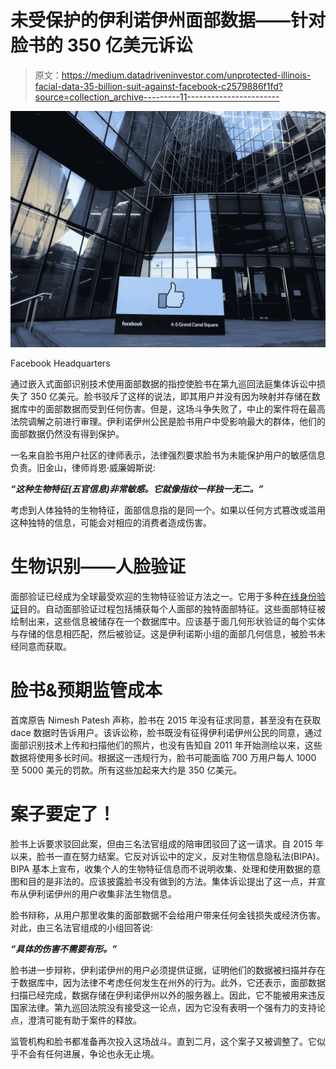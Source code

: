 # 未受保护的伊利诺伊州面部数据——针对脸书的 350 亿美元诉讼

> 原文：<https://medium.datadriveninvestor.com/unprotected-illinois-facial-data-35-billion-suit-against-facebook-c2579886f1fd?source=collection_archive---------11----------------------->

![](img/08ec7ff4f03beb58dd413660c9b6be63.png)

Facebook Headquarters

通过嵌入式面部识别技术使用面部数据的指控使脸书在第九巡回法庭集体诉讼中损失了 350 亿美元。脸书驳斥了这样的说法，即其用户并没有因为映射并存储在数据库中的面部数据而受到任何伤害。但是，这场斗争失败了，中止的案件将在最高法院调解之前进行审理。伊利诺伊州公民是脸书用户中受影响最大的群体，他们的面部数据仍然没有得到保护。

一名来自脸书用户社区的律师表示，法律强烈要求脸书为未能保护用户的敏感信息负责。旧金山，律师肖恩·威廉姆斯说:

***“这种生物特征(五官信息)非常敏感。它就像指纹一样独一无二。”***

考虑到人体独特的生物特征，面部信息指的是同一个。如果以任何方式篡改或滥用这种独特的信息，可能会对相应的消费者造成伤害。

# **生物识别——人脸验证**

面部验证已经成为全球最受欢迎的生物特征验证方法之一。它用于多种[在线身份验证](https://shuftipro.com/blogs/face-verification-one-solution-for-several-identity-frauds/)目的。自动面部验证过程包括捕获每个人面部的独特面部特征。这些面部特征被绘制出来，这些信息被储存在一个数据库中。应该基于面几何形状验证的每个实体与存储的信息相匹配，然后被验证。这是伊利诺斯小组的面部几何信息，被脸书未经同意而获取。

# **脸书&预期监管成本**

首席原告 Nimesh Patesh 声称，脸书在 2015 年没有征求同意，甚至没有在获取 dace 数据时告诉用户。该诉讼称，脸书既没有征得伊利诺伊州公民的同意，通过面部识别技术上传和扫描他们的照片，也没有告知自 2011 年开始测绘以来，这些数据将使用多长时间。根据这一违规行为，脸书可能面临 700 万用户每人 1000 至 5000 美元的罚款。所有这些加起来大约是 350 亿美元。

# **案子要定了！**

脸书上诉要求驳回此案，但由三名法官组成的陪审团驳回了这一请求。自 2015 年以来，脸书一直在努力结案。它反对诉讼中的定义，反对生物信息隐私法(BIPA)。BIPA 基本上宣布，收集个人的生物特征信息而不说明收集、处理和使用数据的意图和目的是非法的。应该披露脸书没有做到的方法。集体诉讼提出了这一点，并宣布从伊利诺伊州的用户收集非法生物信息。

脸书辩称，从用户那里收集的面部数据不会给用户带来任何金钱损失或经济伤害。对此，由三名法官组成的小组回答说:

***“具体的伤害不需要有形。”***

脸书进一步辩称，伊利诺伊州的用户必须提供证据，证明他们的数据被扫描并存在于数据库中，因为法律不考虑任何发生在州外的行为。此外，它还表示，面部数据扫描已经完成，数据存储在伊利诺伊州以外的服务器上。因此，它不能被用来违反国家法律。第九巡回法院没有接受这一论点，因为它没有表明一个强有力的支持论点，澄清可能有助于案件的释放。

监管机构和脸书都准备再次投入这场战斗。直到二月，这个案子又被调整了。它似乎不会有任何进展，争论也永无止境。